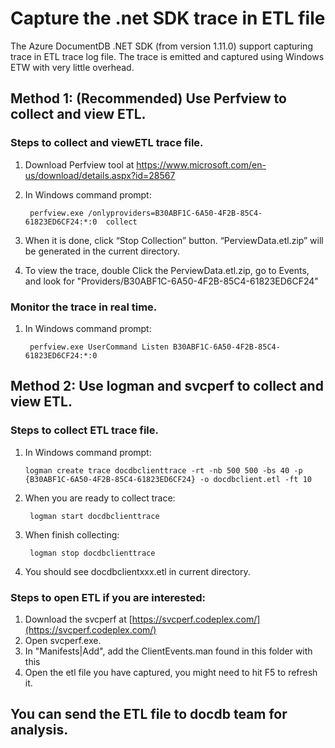 # Capture the .net SDK trace in ETL file

The Azure DocumentDB .NET SDK (from version 1.11.0) support capturing trace in ETL trace log file. The trace is emitted and captured using Windows ETW with very little overhead.

## Method 1: (Recommended) Use Perfview to collect and view ETL.
### Steps to collect and viewETL trace file.
1. Download Perfview tool at  https://www.microsoft.com/en-us/download/details.aspx?id=28567
2. In Windows command prompt:

		perfview.exe /onlyproviders=B30ABF1C-6A50-4F2B-85C4-61823ED6CF24:*:0  collect
3. 	When it is done, click  “Stop Collection” button.  “PerviewData.etl.zip” will be generated in the current directory.
4.  To view the trace,  double Click the PerviewData.etl.zip, go to Events, and look for "Providers/B30ABF1C-6A50-4F2B-85C4-61823ED6CF24"

### Monitor the trace in real time.

1. In Windows command prompt:

		perfview.exe UserCommand Listen B30ABF1C-6A50-4F2B-85C4-61823ED6CF24:*:0  

## Method 2: Use logman and svcperf to collect and view ETL.

### Steps to collect ETL trace file.

1.  In Windows command prompt:
 
		logman create trace docdbclienttrace -rt -nb 500 500 -bs 40 -p {B30ABF1C-6A50-4F2B-85C4-61823ED6CF24} -o docdbclient.etl -ft 10
2. When you are ready to collect trace:

		logman start docdbclienttrace

3. When finish collecting:

		logman stop docdbclienttrace

4. You should see docdbclientxxx.etl in current directory.

### Steps to open ETL if you are interested:
 1.  Download the svcperf at [https://svcperf.codeplex.com/](https://svcperf.codeplex.com/)
 2.  Open svcperf.exe.
 3.  In "Manifests|Add", add the ClientEvents.man found in this folder with this 
 4.  Open the etl file you have captured, you might need to hit F5 to refresh it.

## You can send the ETL file to docdb team for analysis. 
